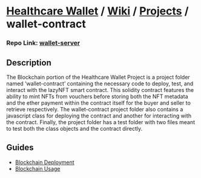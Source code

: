 # [Healthcare Wallet](https://github.com/Healthcare-Wallet/wallet/tree/main) / [Wiki](https://github.com/Healthcare-Wallet/wallet/tree/main/wiki) / [Projects](https://github.com/Healthcare-Wallet/wallet/tree/main/wiki/projects) / wallet-contract

### Repo Link: [wallet-server](https://github.com/Healthcare-Wallet/wallet/tree/main/wallet-server)

## Description

The Blockchain portion of the Healthcare Wallet Project is a project folder named ‘wallet-contract’ containing the necessary code to deploy, test, and interact with the lazyNFT smart contract. This solidity contract features the ability to mint NFTs from vouchers before storing both the NFT metadata and the ether payment within the contract itself for the buyer and seller to retrieve respectively. The wallet-contract project folder also contains a javascript class for deploying the contract and another for interacting with the contract. Finally, the project folder has a test folder with two files meant to test both the class objects and the contract directly.

## Guides

* [Blockchain Deployment](https://github.com/Healthcare-Wallet/wallet/tree/main/wiki/guides/BlockchainDeployment.md)
* [Blockchain Usage](https://github.com/Healthcare-Wallet/wallet/tree/main/wiki/guides/BlockchainUsage.md)
